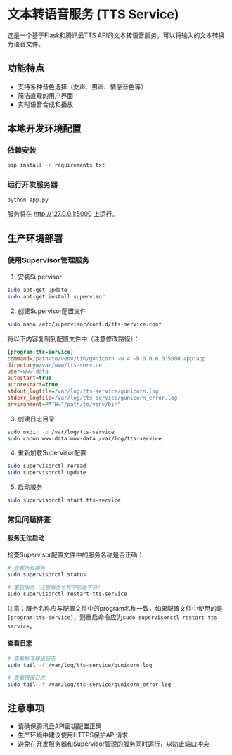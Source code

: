 # 文本转语音服务 (TTS Service)

这是一个基于Flask和腾讯云TTS API的文本转语音服务，可以将输入的文本转换为语音文件。

## 功能特点

- 支持多种音色选择（女声、男声、情感音色等）
- 简洁直观的用户界面
- 实时语音合成和播放

## 本地开发环境配置

### 依赖安装

```bash
pip install -r requirements.txt
```

### 运行开发服务器

```bash
python app.py
```

服务将在 http://127.0.0.1:5000 上运行。

## 生产环境部署

### 使用Supervisor管理服务

1. 安装Supervisor

```bash
sudo apt-get update
sudo apt-get install supervisor
```

2. 创建Supervisor配置文件

```bash
sudo nano /etc/supervisor/conf.d/tts-service.conf
```

将以下内容复制到配置文件中（注意修改路径）：

```ini
[program:tts-service]
command=/path/to/venv/bin/gunicorn -w 4 -b 0.0.0.0:5000 app:app
directory=/var/www/tts-service
user=www-data
autostart=true
autorestart=true
stdout_logfile=/var/log/tts-service/gunicorn.log
stderr_logfile=/var/log/tts-service/gunicorn_error.log
environment=PATH="/path/to/venv/bin"
```

3. 创建日志目录

```bash
sudo mkdir -p /var/log/tts-service
sudo chown www-data:www-data /var/log/tts-service
```

4. 重新加载Supervisor配置

```bash
sudo supervisorctl reread
sudo supervisorctl update
```

5. 启动服务

```bash
sudo supervisorctl start tts-service
```

### 常见问题排查

#### 服务无法启动

检查Supervisor配置文件中的服务名称是否正确：

```bash
# 查看所有服务
sudo supervisorctl status

# 重启服务（注意服务名称中的连字符）
sudo supervisorctl restart tts-service
```

注意：服务名称应与配置文件中的program名称一致，如果配置文件中使用的是`[program:tts-service]`，则重启命令应为`sudo supervisorctl restart tts-service`。

#### 查看日志

```bash
# 查看标准输出日志
sudo tail -f /var/log/tts-service/gunicorn.log

# 查看错误日志
sudo tail -f /var/log/tts-service/gunicorn_error.log
```

## 注意事项

- 请确保腾讯云API密钥配置正确
- 生产环境中建议使用HTTPS保护API请求
- 避免在开发服务器和Supervisor管理的服务同时运行，以防止端口冲突